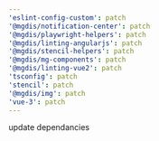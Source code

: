 ```yaml
---
'eslint-config-custom': patch
'@mgdis/notification-center': patch
'@mgdis/playwright-helpers': patch
'@mgdis/linting-angularjs': patch
'@mgdis/stencil-helpers': patch
'@mgdis/mg-components': patch
'@mgdis/linting-vue2': patch
'tsconfig': patch
'stencil': patch
'@mgdis/img': patch
'vue-3': patch
---
```


update dependancies
